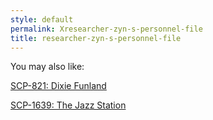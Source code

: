```yaml
---
style: default
permalink: Xresearcher-zyn-s-personnel-file
title: researcher-zyn-s-personnel-file
---
```

You may also like:

[SCP-821: Dixie Funland](http://scp-wiki.net/scp-821)

[SCP-1639: The Jazz Station](http://scp-wiki.net/scp-1639)
